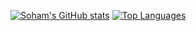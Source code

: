 [![Soham's GitHub stats](https://github-readme-stats.vercel.app/api?username=sohamM97&theme=tokyonight&count_private=true)](https://github.com/anuraghazra/github-readme-stats)
[![Top Languages](https://github-readme-stats.vercel.app/api/top-langs/?username=sohamM97&theme=tokyonight)](https://github.com/anuraghazra/github-readme-stats)